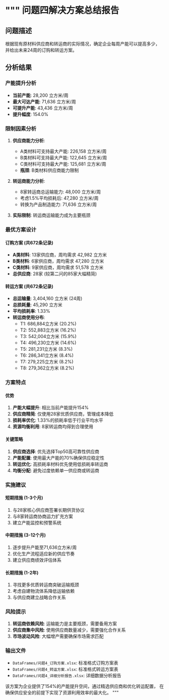 """
问题四解决方案总结报告
====================

## 问题描述
根据现有原材料供应商和转运商的实际情况，确定企业每周产能可以提高多少，
并给出未来24周的订购和转运方案。

## 分析结果

### 产能提升分析
- **当前产能**: 28,200 立方米/周
- **最大可达产能**: 71,636 立方米/周  
- **可提升产能**: 43,436 立方米/周
- **提升幅度**: 154.0%

### 限制因素分析
1. **供应商能力分析**:
   - A类材料可支持最大产能: 226,158 立方米/周
   - B类材料可支持最大产能: 122,645 立方米/周  
   - C类材料可支持最大产能: 125,681 立方米/周
   - **瓶颈**: B类材料供应商能力限制

2. **转运商能力分析**:
   - 8家转运商总运输能力: 48,000 立方米/周
   - 考虑1.5%平均损耗后: 47,280 立方米/周
   - 转换为产品制造能力: 71,636 立方米/周

3. **实际限制**: 转运商运输能力成为主要瓶颈

### 最优方案设计

#### 订购方案 (共672条记录)
- **A类材料**: 13家供应商，周均需求 42,982 立方米
- **B类材料**: 6家供应商，周均需求 47,280 立方米  
- **C类材料**: 9家供应商，周均需求 51,578 立方米
- **总供应商**: 28家 (较第二问的85家大幅精简)

#### 转运方案 (共672条记录)  
- **总运输量**: 3,404,160 立方米 (24周)
- **总损耗量**: 45,290 立方米
- **平均损耗率**: 1.33%
- **转运商使用分布**:
  - T1: 686,884立方米 (20.2%)
  - T2: 552,883立方米 (16.2%)  
  - T3: 542,004立方米 (15.9%)
  - T4: 496,230立方米 (14.6%)
  - T5: 281,231立方米 (8.3%)
  - T6: 286,341立方米 (8.4%)
  - T7: 279,225立方米 (8.2%)
  - T8: 279,362立方米 (8.2%)

### 方案特点

#### 优势
1. **产能大幅提升**: 相比当前产能提升154%
2. **供应商精简**: 仅使用28家优质供应商，管理成本降低
3. **损耗率优化**: 1.33%的损耗率低于行业平均水平
4. **资源均衡利用**: 8家转运商均得到合理使用

#### 关键策略
1. **供应商选择**: 优先选择Top50高可靠性供应商
2. **产能配置**: 使用最大产能的70%确保供应稳定性
3. **转运优化**: 高损耗率材料优先使用低损耗率转运商
4. **均衡分配**: 避免过度依赖单一供应商或转运商

### 实施建议

#### 短期措施 (1-3个月)
1. 与28家核心供应商签署长期供货协议
2. 与8家转运商协商运力扩充方案
3. 建立产能监控和预警系统

#### 中期措施 (3-12个月)  
1. 逐步提升产能至71,636立方米/周
2. 优化生产流程适应新的供应节奏
3. 建立供应商绩效评估体系

#### 长期措施 (1-2年)
1. 寻找更多优质转运商突破运输瓶颈
2. 考虑自建物流体系降低运输依赖
3. 与供应商建立战略合作关系

### 风险提示
1. **转运商依赖风险**: 运输能力是主要瓶颈，需要备用方案
2. **供应商集中风险**: 使用供应商数量减少，需要强化合作关系
3. **市场波动风险**: 大幅增产需要确保市场需求匹配

### 输出文件
- `DataFrames/问题4_订购方案.xlsx`: 标准格式订购方案表
- `DataFrames/问题4_转运方案.xlsx`: 标准格式转运方案表  
- `DataFrames/问题4_详细分析报告.xlsx`: 详细数据分析报告

该方案为企业提供了154%的产能提升空间，通过精选供应商和优化转运配置，
在确保供应安全的前提下实现了资源利用效率的最大化。
"""
